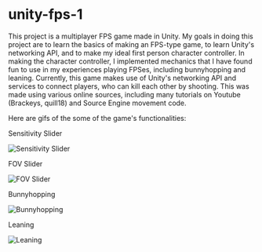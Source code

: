 # unity-fps-1
This project is a multiplayer FPS game made in Unity. My goals in doing this project are to learn the basics of making an FPS-type game, to learn Unity's networking API, and to make my ideal first person character controller. In making the character controller, I implemented mechanics that I have found fun to use in my experiences playing FPSes, including bunnyhopping and leaning. Currently, this game makes use of Unity's networking API and services to connect players, who can kill each other by shooting. This was made using various online sources, including many tutorials on Youtube (Brackeys, quill18) and Source Engine movement code.

Here are gifs of the some of the game's functionalities:

Sensitivity Slider

![Sensitivity Slider](https://i.imgur.com/zgLLnX1.gif)


FOV Slider

![FOV Slider](https://i.imgur.com/M7v0QOs.gif)


Bunnyhopping

![Bunnyhopping](https://i.imgur.com/JiPsiSx.gif)


Leaning

![Leaning](https://i.imgur.com/cSwDPPG.gif)


